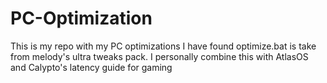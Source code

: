 # PC-Optimization
This is my repo with my PC optimizations I have found
optimize.bat is take from melody's ultra tweaks pack. I personally combine this with AtlasOS and Calypto's latency guide for gaming 
